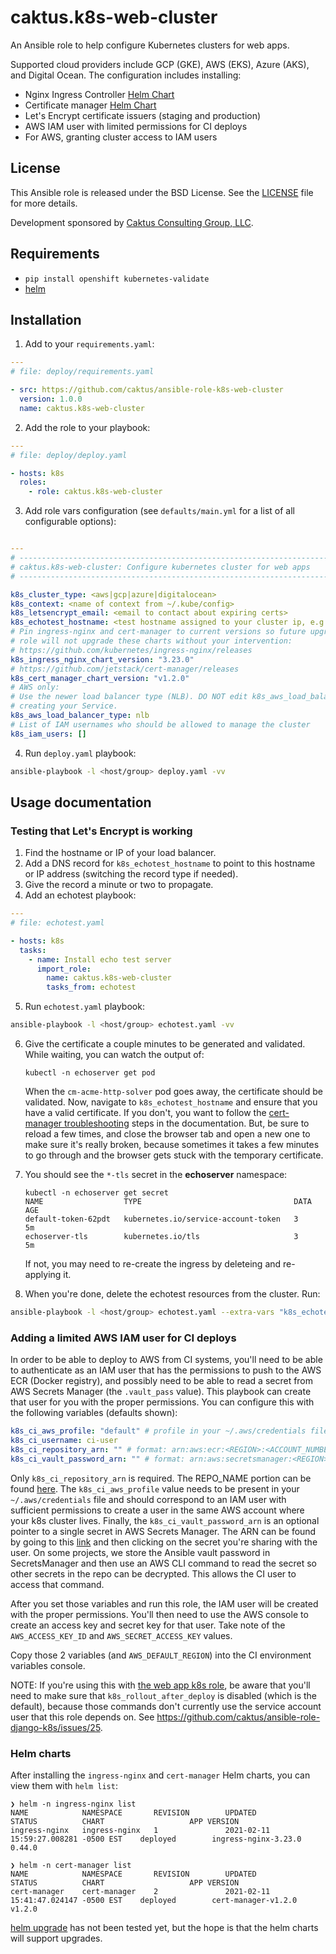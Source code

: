 # caktus.k8s-web-cluster

An Ansible role to help configure Kubernetes clusters for web apps.

Supported cloud providers include GCP (GKE), AWS (EKS), Azure (AKS), and Digital
Ocean. The configuration includes installing:

* Nginx Ingress Controller [Helm Chart](https://github.com/kubernetes/ingress-nginx/tree/master/charts/ingress-nginx)
* Certificate manager [Helm Chart](https://github.com/jetstack/cert-manager/tree/master/deploy/charts/cert-manager)
* Let's Encrypt certificate issuers (staging and production)
* AWS IAM user with limited permissions for CI deploys
* For AWS, granting cluster access to IAM users

## License

This Ansible role is released under the BSD License. See the
[LICENSE](https://github.com/caktus/ansible-role-k8s-web-cluster/blob/master/LICENSE)
file for more details.

Development sponsored by [Caktus Consulting Group, LLC](http://www.caktusgroup.com/services>).


## Requirements

* ``pip install openshift kubernetes-validate``
* [helm](https://helm.sh/docs/intro/install/)


## Installation

1. Add to your ``requirements.yaml``:


```yaml
---
# file: deploy/requirements.yaml

- src: https://github.com/caktus/ansible-role-k8s-web-cluster
  version: 1.0.0
  name: caktus.k8s-web-cluster
```

2. Add the role to your playbook:

```yaml
---
# file: deploy/deploy.yaml

- hosts: k8s
  roles:
    - role: caktus.k8s-web-cluster
```

3. Add role vars configuration (see `defaults/main.yml` for a list of all configurable options):

```yaml

---
# ----------------------------------------------------------------------------
# caktus.k8s-web-cluster: Configure kubernetes cluster for web apps
# ----------------------------------------------------------------------------

k8s_cluster_type: <aws|gcp|azure|digitalocean>
k8s_context: <name of context from ~/.kube/config>
k8s_letsencrypt_email: <email to contact about expiring certs>
k8s_echotest_hostname: <test hostname assigned to your cluster ip, e.g. echotest.caktus-built.com>
# Pin ingress-nginx and cert-manager to current versions so future upgrades of this
# role will not upgrade these charts without your intervention:
# https://github.com/kubernetes/ingress-nginx/releases
k8s_ingress_nginx_chart_version: "3.23.0"
# https://github.com/jetstack/cert-manager/releases
k8s_cert_manager_chart_version: "v1.2.0"
# AWS only:
# Use the newer load balancer type (NLB). DO NOT edit k8s_aws_load_balancer_type after
# creating your Service.
k8s_aws_load_balancer_type: nlb
# List of IAM usernames who should be allowed to manage the cluster
k8s_iam_users: []
```

4. Run ``deploy.yaml`` playbook:

```sh
ansible-playbook -l <host/group> deploy.yaml -vv
```


## Usage documentation

### Testing that Let's Encrypt is working

1. Find the hostname or IP of your load balancer.
2. Add a DNS record for ``k8s_echotest_hostname`` to
   point to this hostname or IP address (switching the record type if needed).
3. Give the record a minute or two to propagate.
4. Add an echotest playbook:

```yaml
---
# file: echotest.yaml

- hosts: k8s
  tasks:
    - name: Install echo test server
      import_role:
        name: caktus.k8s-web-cluster
        tasks_from: echotest
```

5. Run ``echotest.yaml`` playbook:

```sh
ansible-playbook -l <host/group> echotest.yaml -vv
```

6. Give the certificate a couple minutes to be generated and validated. While waiting,
   you can watch the output of:

       kubectl -n echoserver get pod

   When the ``cm-acme-http-solver`` pod goes away, the certificate should be
   validated. Now, navigate to ``k8s_echotest_hostname`` and ensure that you
   have a valid certificate. If you don't, you want to follow the
   [cert-manager troubleshooting](https://docs.cert-manager.io/en/latest/getting-started/troubleshooting.html)
   steps in the documentation. But, be sure to reload a few times, and close the
   browser tab and open a new one to make sure it's really broken, because
   sometimes it takes a few minutes to go through and the browser gets stuck
   with the temporary certificate.

7. You should see the ``*-tls`` secret in the **echoserver** namespace:

       kubectl -n echoserver get secret
       NAME                  TYPE                                  DATA   AGE
       default-token-62pdt   kubernetes.io/service-account-token   3      5m
       echoserver-tls        kubernetes.io/tls                     3      5m

   If not, you may need to re-create the ingress by deleteing and re-applying
   it.

8. When you're done, delete the echotest resources from the cluster. Run:

```sh
ansible-playbook -l <host/group> echotest.yaml --extra-vars "k8s_echotest_state=absent" -vv
```

### Adding a limited AWS IAM user for CI deploys

In order to be able to deploy to AWS from CI systems, you'll need to be able to
authenticate as an IAM user that has the permissions to push to the AWS ECR (Docker
registry), and possibly need to be able to read a secret from AWS Secrets Manager (the
`.vault_pass` value). This playbook can create that user for you with the proper
permissions. You can configure this with the following variables (defaults shown):

```yaml
k8s_ci_aws_profile: "default" # profile in your ~/.aws/credentials file, which will be used to create the user
k8s_ci_username: ci-user
k8s_ci_repository_arn: "" # format: arn:aws:ecr:<REGION>:<ACCOUNT_NUMBER>:repository/<REPO_NAME>
k8s_ci_vault_password_arn: "" # format: arn:aws:secretsmanager:<REGION>:<ACCOUNT_NUMBER>:secret:<NAME_OF_SECRET>
```

Only `k8s_ci_repository_arn` is required. The REPO_NAME portion can be found
[here](https://console.aws.amazon.com/ecr/repositories). The
`k8s_ci_aws_profile` value needs to be present in your `~/.aws/credentials` file and
should correspond to an IAM user with sufficient permissions to create a user in the
same AWS account where your k8s cluster lives. Finally, the `k8s_ci_vault_password_arn`
is an optional pointer to a single secret in AWS Secrets Manager. The ARN can be found
by going to this [link](https://console.aws.amazon.com/secretsmanager/home#/listSecrets)
and then clicking on the secret you're sharing with the user. On some projects, we store
the Ansible vault password in SecretsManager and then use an AWS CLI command to read the
secret so other secrets in the repo can be decrypted. This allows the CI user to access
that command.

After you set those variables and run this role, the IAM user will be created with the
proper permissions. You'll then need to use the AWS console to create an access key and
secret key for that user. Take note of the `AWS_ACCESS_KEY_ID` and
`AWS_SECRET_ACCESS_KEY` values.

Copy those 2 variables (and `AWS_DEFAULT_REGION`) into the CI environment variables
console.

NOTE: If you're using this with [the web app k8s
role](https://github.com/caktus/ansible-role-django-k8s), be aware that you'll need to
make sure that `k8s_rollout_after_deploy` is disabled (which is the default), because
those commands don't currently use the service account user that this role depends on.
See https://github.com/caktus/ansible-role-django-k8s/issues/25.


### Helm charts

After installing the `ingress-nginx` and `cert-manager` Helm charts, you can
view them with `helm list`:

```
❯ helm -n ingress-nginx list
NAME            NAMESPACE       REVISION        UPDATED                                 STATUS          CHART                   APP VERSION
ingress-nginx   ingress-nginx   1               2021-02-11 15:59:27.008281 -0500 EST    deployed        ingress-nginx-3.23.0    0.44.0 

❯ helm -n cert-manager list
NAME            NAMESPACE       REVISION        UPDATED                                 STATUS          CHART                   APP VERSION
cert-manager    cert-manager    2               2021-02-11 15:41:47.024147 -0500 EST    deployed        cert-manager-v1.2.0     v1.2.0 
```

[helm
upgrade](https://helm.sh/docs/intro/using_helm/#helm-upgrade-and-helm-rollback-upgrading-a-release-and-recovering-on-failure)
has not been tested yet, but the hope is that the helm charts will support
upgrades.
